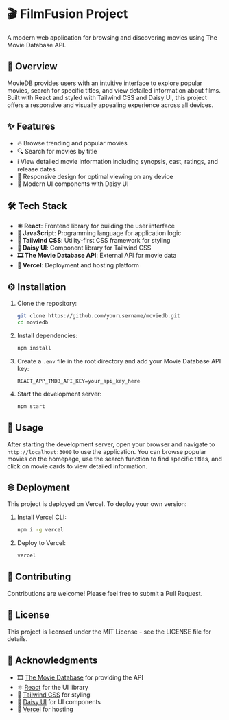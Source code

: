 # 🎬 FilmFusion Project

A modern web application for browsing and discovering movies using The Movie Database API.

## 🌟 Overview

MovieDB provides users with an intuitive interface to explore popular movies, search for specific titles, and view detailed information about films. Built with React and styled with Tailwind CSS and Daisy UI, this project offers a responsive and visually appealing experience across all devices.

## ✨ Features

- 🔥 Browse trending and popular movies
- 🔍 Search for movies by title
- ℹ️ View detailed movie information including synopsis, cast, ratings, and release dates
- 📱 Responsive design for optimal viewing on any device
- 🎨 Modern UI components with Daisy UI

## 🛠️ Tech Stack

- **⚛️ React**: Frontend library for building the user interface
- **📜 JavaScript**: Programming language for application logic
- **🎨 Tailwind CSS**: Utility-first CSS framework for styling
- **🌼 Daisy UI**: Component library for Tailwind CSS
- **🎞️ The Movie Database API**: External API for movie data
- **🚀 Vercel**: Deployment and hosting platform

## ⚙️ Installation

1. Clone the repository:
   ```bash
   git clone https://github.com/yourusername/moviedb.git
   cd moviedb
   ```

2. Install dependencies:
   ```bash
   npm install
   ```

3. Create a `.env` file in the root directory and add your Movie Database API key:
   ```
   REACT_APP_TMDB_API_KEY=your_api_key_here
   ```

4. Start the development server:
   ```bash
   npm start
   ```

## 🚀 Usage

After starting the development server, open your browser and navigate to `http://localhost:3000` to use the application. You can browse popular movies on the homepage, use the search function to find specific titles, and click on movie cards to view detailed information.

## 🌐 Deployment

This project is deployed on Vercel. To deploy your own version:

1. Install Vercel CLI:
   ```bash
   npm i -g vercel
   ```

2. Deploy to Vercel:
   ```bash
   vercel
   ```

## 👥 Contributing

Contributions are welcome! Please feel free to submit a Pull Request.

## 📄 License

This project is licensed under the MIT License - see the LICENSE file for details.

## 🙏 Acknowledgments

- 🎞️ [The Movie Database](https://www.themoviedb.org/) for providing the API
- ⚛️ [React](https://reactjs.org/) for the UI library
- 🎨 [Tailwind CSS](https://tailwindcss.com/) for styling
- 🌼 [Daisy UI](https://daisyui.com/) for UI components
- 🚀 [Vercel](https://vercel.com/) for hosting
